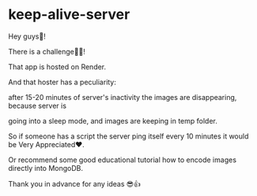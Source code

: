 # keep-alive-server

Hey guys:wave:!

There is a challenge:mechanic:!

That app is hosted on Render.

And that hoster has a peculiarity:

after 15-20 minutes of server's inactivity the images are disappearing, because server is 

going into a sleep mode, and images are keeping in temp folder.

So if someone has a script the server ping itself every 10 minutes it would be Very Appreciated:heart:.

Or recommend some good educational tutorial how to encode images directly into MongoDB.

Thank you in advance for any ideas :sunglasses::+1:
